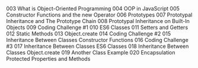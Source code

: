 003 What is Object-Oriented Programming
004 OOP in JavaScript
005 Constructor Functions and the new Operator
006 Prototypes
007 Prototypal Inheritance and The Prototype Chain
008 Prototypal Inheritance on Built-In Objects
009 Coding Challenge #1
010 ES6 Classes
011 Setters and Getters
012 Static Methods
013 Object.create
014 Coding Challenge #2
015 Inheritance Between Classes Constructor Functions
016 Coding Challenge #3
017 Inheritance Between Classes ES6 Classes
018 Inheritance Between Classes Object.create
019 Another Class Example
020 Encapsulation Protected Properties and Methods